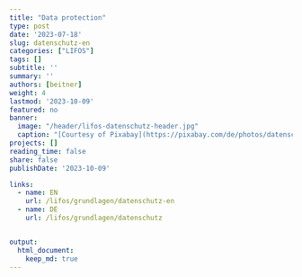 ```yaml
---
title: "Data protection" 
type: post
date: '2023-07-18' 
slug: datenschutz-en
categories: ["LIFOS"] 
tags: [] 
subtitle: ''
summary: '' 
authors: [beitner] 
weight: 4
lastmod: '2023-10-09'
featured: no
banner:
  image: "/header/lifos-datenschutz-header.jpg"
  caption: "[Courtesy of Pixabay](https://pixabay.com/de/photos/datenschutz-datenschutzerkl%C3%A4rung-5243225/)"
projects: []
reading_time: false
share: false
publishDate: '2023-10-09'

links:
  - name: EN
    url: /lifos/grundlagen/datenschutz-en
  - name: DE
    url: /lifos/grundlagen/datenschutz


output:
  html_document:
    keep_md: true
---
```







